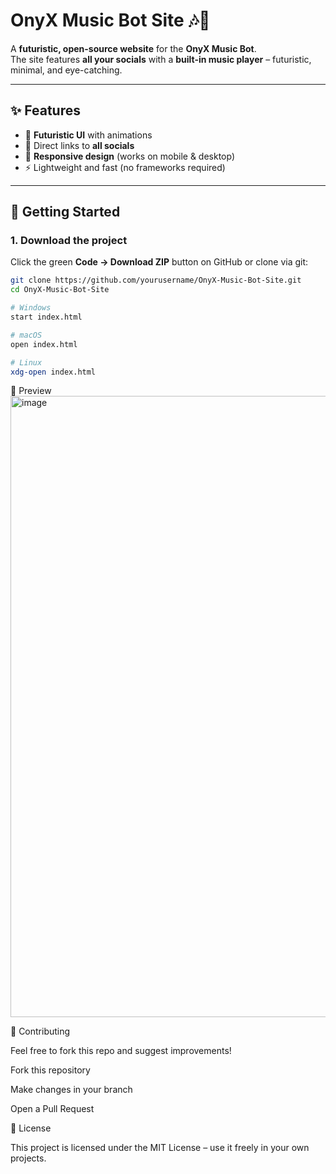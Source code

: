 # OnyX Music Bot Site 🎶🚀

A **futuristic, open-source website** for the **OnyX Music Bot**.  
The site features **all your socials** with a **built-in music player** – futuristic, minimal, and eye-catching.


---

## ✨ Features
- 🌌 **Futuristic UI** with animations  
- 🔗 Direct links to **all socials**  
- 📱 **Responsive design** (works on mobile & desktop)  
- ⚡ Lightweight and fast (no frameworks required)  

---

## 🚀 Getting Started

### 1. Download the project
Click the green **Code → Download ZIP** button on GitHub or clone via git:

```bash
git clone https://github.com/yourusername/OnyX-Music-Bot-Site.git
cd OnyX-Music-Bot-Site

# Windows
start index.html

# macOS
open index.html

# Linux
xdg-open index.html
```
📸 Preview
<img width="1906" height="994" alt="image" src="https://github.com/user-attachments/assets/3b207af8-d4d4-406f-95cb-ef05185f4d6d" />

🤝 Contributing

Feel free to fork this repo and suggest improvements!

Fork this repository

Make changes in your branch

Open a Pull Request

📜 License

This project is licensed under the MIT License – use it freely in your own projects.
